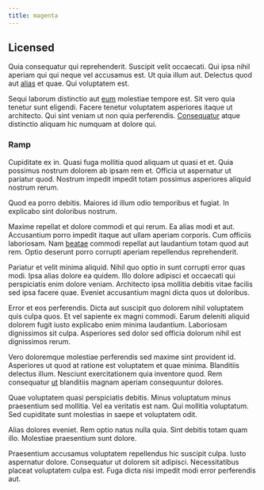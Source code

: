 ```yaml
---
title: magenta
---
```


## Licensed

Quia consequatur qui reprehenderit. Suscipit velit occaecati. Qui ipsa nihil aperiam qui qui neque vel accusamus est. Ut quia illum aut. Delectus quod aut [alias](/alias/executive_sms.md) et quae. Qui voluptatem est.

Sequi laborum distinctio aut [eum](/dolore/et/calculate.md) molestiae tempore est. Sit vero quia tenetur sunt eligendi. Facere tenetur voluptatem asperiores itaque ut architecto. Qui sint veniam ut non quia perferendis. [Consequatur](/facere/adipisci/molestiae/consequatur/communications_transition.md) atque distinctio aliquam hic numquam at dolore qui.

### Ramp

Cupiditate ex in. Quasi fuga mollitia quod aliquam ut quasi et et. Quia possimus nostrum dolorem ab ipsam rem et. Officia ut aspernatur ut pariatur quod. Nostrum impedit impedit totam possimus asperiores aliquid nostrum rerum.

Quod ea porro debitis. Maiores id illum odio temporibus et fugiat. In explicabo sint doloribus nostrum.

Maxime repellat et dolore commodi et qui rerum. Ea alias modi et aut. Accusantium porro impedit itaque aut ullam aperiam corporis. Cum officiis laboriosam. Nam [beatae](/facere/temporibus/adipisci/quasi/pike_new_israeli_sheqel.md) commodi repellat aut laudantium totam quod aut rem. Optio deserunt porro corrupti aperiam repellendus reprehenderit.

Pariatur et velit minima aliquid. Nihil quo optio in sunt corrupti error quas modi. Ipsa alias dolore ea quidem. Illo dolore adipisci et occaecati qui perspiciatis enim dolore veniam. Architecto ipsa mollitia debitis vitae facilis sed ipsa facere quae. Eveniet accusantium magni dicta quos ut doloribus.

Error et eos perferendis. Dicta aut suscipit quo dolorem nihil voluptatem quis culpa quos. Et vel sapiente ex magni commodi. Earum deleniti aliquid dolorem fugit iusto explicabo enim minima laudantium. Laboriosam dignissimos sit culpa. Asperiores sed dolor sed officia dolorum nihil est dignissimos rerum.

Vero doloremque molestiae perferendis sed maxime sint provident id. Asperiores ut quod at ratione est voluptatem et quae minima. Blanditiis delectus illum. Nesciunt exercitationem quia inventore quod. Rem consequatur [ut](/dolore/odio/neque/rich_malaysian_ringgit_mindshare.md) blanditiis magnam aperiam consequuntur dolores.

Quae voluptatem quasi perspiciatis debitis. Minus voluptatum minus praesentium sed mollitia. Vel ea veritatis est nam. Qui mollitia voluptatum. Sed cupiditate sunt molestias in saepe et voluptatem odit.

Alias dolores eveniet. Rem optio natus nulla quia. Sint debitis totam quam illo. Molestiae praesentium sunt dolore.

Praesentium accusamus voluptatem repellendus hic suscipit culpa. Iusto aspernatur dolore. Consequatur ut dolorem sit adipisci. Necessitatibus placeat voluptatem culpa est. Fuga dicta nisi impedit modi error perferendis aut.
